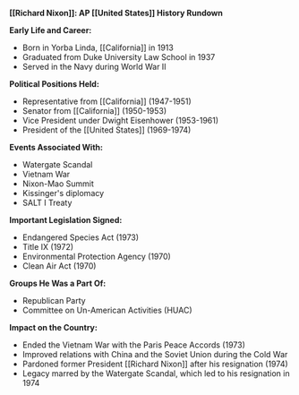 **[[Richard Nixon]]: AP [[United States]] History Rundown**

**Early Life and Career:**
* Born in Yorba Linda, [[California]] in 1913
* Graduated from Duke University Law School in 1937
* Served in the Navy during World War II

**Political Positions Held:**
* Representative from [[California]] (1947-1951)
* Senator from [[California]] (1950-1953)
* Vice President under Dwight Eisenhower (1953-1961)
* President of the [[United States]] (1969-1974)

**Events Associated With:**
* Watergate Scandal
* Vietnam War
* Nixon-Mao Summit
* Kissinger's diplomacy
* SALT I Treaty

**Important Legislation Signed:**
* Endangered Species Act (1973)
* Title IX (1972)
* Environmental Protection Agency (1970)
* Clean Air Act (1970)

**Groups He Was a Part Of:**
* Republican Party
* Committee on Un-American Activities (HUAC)

**Impact on the Country:**
* Ended the Vietnam War with the Paris Peace Accords (1973)
* Improved relations with China and the Soviet Union during the Cold War
* Pardoned former President [[Richard Nixon]] after his resignation (1974)
* Legacy marred by the Watergate Scandal, which led to his resignation in 1974